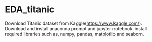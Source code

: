 # EDA_titanic
Download Titanic dataset from Kaggle(https://www.kaggle.com/).
Download and install anaconda prompt and jupyter notebook.
install required libraries such as, numpy, pandas, matplotlib and seaborn.
